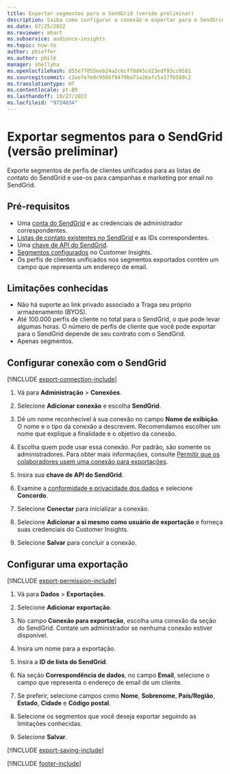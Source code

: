 ```yaml
---
title: Exportar segmentos para o SendGrid (versão preliminar)
description: Saiba como configurar a conexão e exportar para o SendGrid.
ms.date: 07/25/2022
ms.reviewer: mhart
ms.subservice: audience-insights
ms.topic: how-to
author: pkieffer
ms.author: philk
manager: shellyha
ms.openlocfilehash: 855e77055eeb24a2c6cff0d45cd23edf93cc0581
ms.sourcegitcommit: c3ae7e7e0c9566f9479ba71a26afc5a17fb589c2
ms.translationtype: HT
ms.contentlocale: pt-BR
ms.lasthandoff: 10/27/2022
ms.locfileid: "9724834"
---
```

# <a name="export-segments-to-sendgrid-preview"></a>Exportar segmentos para o SendGrid (versão preliminar)

Exporte segmentos de perfis de clientes unificados para as listas de contato do SendGrid e use-os para campanhas e marketing por email no SendGrid.

## <a name="prerequisites"></a>Pré-requisitos

- Uma [conta do SendGrid](https://sendgrid.com/) e as credenciais de administrador correspondentes.
- [Listas de contato existentes no SendGrid](https://sendgrid.com/docs/ui/managing-contacts/create-and-manage-contacts/#manage-contacts) e as IDs correspondentes.
- Uma [chave de API do SendGrid](https://sendgrid.com/docs/ui/account-and-settings/api-keys/).
- [Segmentos configurados](segments.md) no Customer Insights.
- Os perfis de clientes unificados nos segmentos exportados contêm um campo que representa um endereço de email.

## <a name="known-limitations"></a>Limitações conhecidas

- Não há suporte ao link privado associado a Traga seu próprio armazenamento (BYOS).
- Até 100.000 perfis de cliente no total para o SendGrid, o que pode levar algumas horas. O número de perfis de cliente que você pode exportar para o SendGrid depende de seu contrato com o SendGrid.
- Apenas segmentos.

## <a name="set-up-connection-to-sendgrid"></a>Configurar conexão com o SendGrid

[!INCLUDE [export-connection-include](includes/export-connection-admn.md)]

1. Vá para **Administração** > **Conexões**.

1. Selecione **Adicionar conexão** e escolha **SendGrid**.

1. Dê um nome reconhecível à sua conexão no campo **Nome de exibição**. O nome e o tipo da conexão a descrevem. Recomendamos escolher um nome que explique a finalidade e o objetivo da conexão.

1. Escolha quem pode usar essa conexão. Por padrão, são somente os administradores. Para obter mais informações, consulte [Permitir que os colaboradores usem uma conexão para exportações](connections.md#allow-contributors-to-use-a-connection-for-exports).

1. Insira sua **chave de API do SendGrid**.

1. Examine a [conformidade e privacidade dos dados](connections.md#data-privacy-and-compliance) e selecione **Concordo**.

1. Selecione **Conectar** para inicializar a conexão.

1. Selecione **Adicionar a si mesmo como usuário de exportação** e forneça suas credenciais do Customer Insights.

1. Selecione **Salvar** para concluir a conexão.

## <a name="configure-an-export"></a>Configurar uma exportação

[!INCLUDE [export-permission-include](includes/export-permission.md)]

1. Vá para **Dados** > **Exportações**.

1. Selecione **Adicionar exportação**.

1. No campo **Conexão para exportação**, escolha uma conexão da seção do SendGrid. Contate um administrador se nenhuma conexão estiver disponível.

1. Insira um nome para a exportação.

1. Insira a **ID de lista do SendGrid**.

1. Na seção **Correspondência de dados**, no campo **Email**, selecione o campo que representa o endereço de email de um cliente.

1. Se preferir, selecione campos como **Nome**, **Sobrenome**, **País/Região**, **Estado**, **Cidade** e **Código postal**.

1. Selecione os segmentos que você deseja exportar seguindo as limitações conhecidas.

1. Selecione **Salvar**.

[!INCLUDE [export-saving-include](includes/export-saving.md)]

[!INCLUDE [footer-include](includes/footer-banner.md)]

